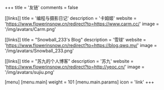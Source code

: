 +++
title = '友链'
comments = false

[[links]]
title = '编程与摄影日记'
description = '卡姆姬'
website = 'https://www.flowerinsnow.cn/redirect?to=https://www.carm.cc/'
image = '/img/avatars/Carm.png'

[[links]]
title = "Snowball_233's Blog"
description = '雪球'
website = 'https://www.flowerinsnow.cn/redirect?to=https://blog.qwq.my/'
image = '/img/avatars/Snowball_233.png'

[[links]]
title = "苏九的个人博客"
description = '苏九'
website = 'https://www.flowerinsnow.cn/redirect?to=http://yeoc.cn/'
image = '/img/avatars/sujiu.png'

[menu]
[menu.main]
weight = 101
[menu.main.params]
icon = 'link'
+++